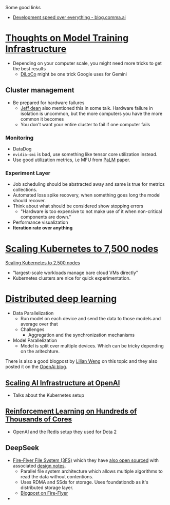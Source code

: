Some good links 
- [Development speed over everything - blog.comma.ai](../iteration-speed/Development%20speed%20over%20everything.md)

# [Thoughts on Model Training Infrastructure](https://xander.ai/thoughts-on-ai-training-infrastructure)
- Depending on your computer scale, you might need more tricks to get the best results
  - [DiLoCo](https://arxiv.org/pdf/2311.08105.pdf) might be one trick Google uses for Gemini

## Cluster management
- Be prepared for hardware failures
  - [Jeff dean](https://perspectives.mvdirona.com/2008/06/jeff-dean-on-google-infrastructure/) also mentioned this in some talk. Hardware failure in isolation is uncommon, but the more computers you have the more common it becomes
  - You don't want your entire cluster to fail if one computer fails

### Monitoring
- DataDog 
- `nvidia-smi` is bad, use something like tensor core utilization instead.
- Use good utilization metrics, i.e MFU from [PaLM](https://arxiv.org/pdf/2204.02311.pdf) paper.

### Experiment Layer
- Job scheduling should be abstracted away and same is true for metrics collections.
- Automated loss spike recovery, when something goes long the model should recover.
- Think about what should be considered show stopping errors
  - "Hardware is too expensive to not make use of it when non-critical components are down."
- Performance visualization
- **Iteration rate over anything**

# [Scaling Kubernetes to 7,500 nodes](https://openai.com/research/scaling-kubernetes-to-7500-nodes)
[Scaling Kubernetes to 2,500 nodes](https://openai.com/research/scaling-kubernetes-to-2500-nodes)
- "largest-scale workloads manage bare cloud VMs directly"
- Kubernetes clusters are nice for quick experimentation.

# [Distributed deep learning](https://id2223kth.github.io/slides/2022/12_distributed_dl.pdf)
- Data Parallelization 
  - Run model on each device and send the data to those models and average over that
  - Challenges
    - Aggregation and the synchronization mechanisms
- Model Parallelization
  - Model is split over multiple devices. Which can be tricky depending on the aritechture.

There is also a good blogpost by [Lilian Weng](https://lilianweng.github.io/posts/2021-09-25-train-large/) on this topic and they also posted it on the [OpenAi blog](https://openai.com/research/techniques-for-training-large-neural-networks).

## [Scaling AI Infrastructure at OpenAI](https://www.youtube.com/watch?v=cK7qFZ9J6k0)
- Talks about the Kubernetes setup

## [Reinforcement Learning on Hundreds of Thousands of Cores](https://www.youtube.com/watch?v=ui4F_A46wN0)
- OpenAI and the Redis setup they used for Dota 2

## DeepSeek
- [Fire-Flyer File System (3FS)](https://arxiv.org/pdf/2408.14158) which they have [also open sourced](https://github.com/deepseek-ai/3FS) with associated [design notes](https://github.com/deepseek-ai/3FS/blob/main/docs/design_notes.md).
  - Parallel file system architecture which allows multiple algorithms to read the data without contentions.
  - Uses RDMA and SSds for storage. Uses foundationdb as it's distributed storage layer.
  - [Blogpost on Fire-Flyer](https://www-high--flyer-cn.translate.goog/blog/3fs/?_x_tr_sl=auto&_x_tr_tl=en&_x_tr_hl=en&_x_tr_pto=wapp) 
- 
